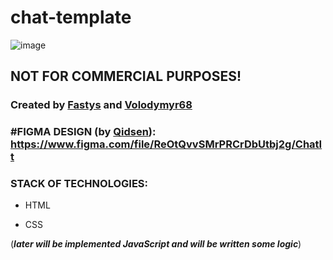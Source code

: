 # chat-template

![image](https://user-images.githubusercontent.com/49961010/163021143-83bf4cdd-e37d-4cde-a242-c14e6d42d8fc.png)

## NOT FOR COMMERCIAL PURPOSES!

### Created by [Fastys](https://github.com/fastys) and [Volodymyr68](https://github.com/volodymyr68)

### #FIGMA DESIGN (by [Qidsen](https://github.com/qidsen)): https://www.figma.com/file/ReOtQvvSMrPRCrDbUtbj2g/ChatIt

### STACK OF TECHNOLOGIES:
* HTML

* CSS

(**_later will be implemented JavaScript and will be written some logic_**)

